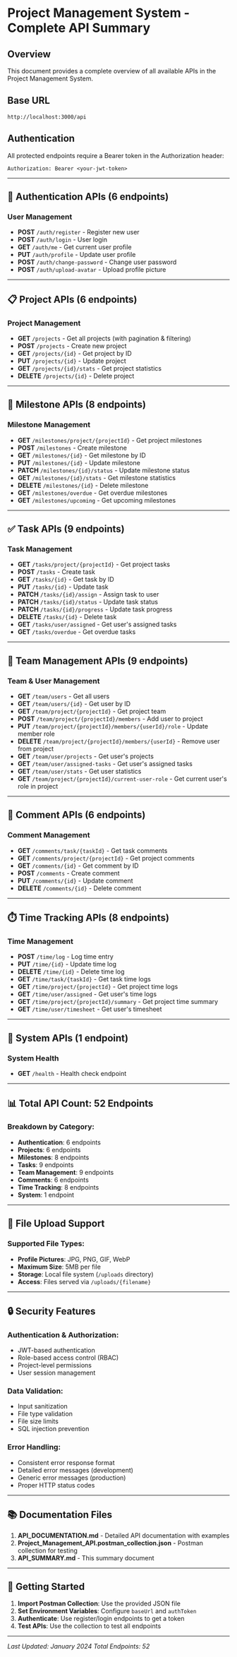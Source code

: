 # Project Management System - Complete API Summary

## Overview
This document provides a complete overview of all available APIs in the Project Management System.

## Base URL
```
http://localhost:3000/api
```

## Authentication
All protected endpoints require a Bearer token in the Authorization header:
```
Authorization: Bearer <your-jwt-token>
```

---

## 🔐 Authentication APIs (6 endpoints)

### User Management
- **POST** `/auth/register` - Register new user
- **POST** `/auth/login` - User login
- **GET** `/auth/me` - Get current user profile
- **PUT** `/auth/profile` - Update user profile
- **POST** `/auth/change-password` - Change user password
- **POST** `/auth/upload-avatar` - Upload profile picture

---

## 📋 Project APIs (6 endpoints)

### Project Management
- **GET** `/projects` - Get all projects (with pagination & filtering)
- **POST** `/projects` - Create new project
- **GET** `/projects/{id}` - Get project by ID
- **PUT** `/projects/{id}` - Update project
- **GET** `/projects/{id}/stats` - Get project statistics
- **DELETE** `/projects/{id}` - Delete project

---

## 🎯 Milestone APIs (8 endpoints)

### Milestone Management
- **GET** `/milestones/project/{projectId}` - Get project milestones
- **POST** `/milestones` - Create milestone
- **GET** `/milestones/{id}` - Get milestone by ID
- **PUT** `/milestones/{id}` - Update milestone
- **PATCH** `/milestones/{id}/status` - Update milestone status
- **GET** `/milestones/{id}/stats` - Get milestone statistics
- **DELETE** `/milestones/{id}` - Delete milestone
- **GET** `/milestones/overdue` - Get overdue milestones
- **GET** `/milestones/upcoming` - Get upcoming milestones

---

## ✅ Task APIs (9 endpoints)

### Task Management
- **GET** `/tasks/project/{projectId}` - Get project tasks
- **POST** `/tasks` - Create task
- **GET** `/tasks/{id}` - Get task by ID
- **PUT** `/tasks/{id}` - Update task
- **PATCH** `/tasks/{id}/assign` - Assign task to user
- **PATCH** `/tasks/{id}/status` - Update task status
- **PATCH** `/tasks/{id}/progress` - Update task progress
- **DELETE** `/tasks/{id}` - Delete task
- **GET** `/tasks/user/assigned` - Get user's assigned tasks
- **GET** `/tasks/overdue` - Get overdue tasks

---

## 👥 Team Management APIs (9 endpoints)

### Team & User Management
- **GET** `/team/users` - Get all users
- **GET** `/team/users/{id}` - Get user by ID
- **GET** `/team/project/{projectId}` - Get project team
- **POST** `/team/project/{projectId}/members` - Add user to project
- **PUT** `/team/project/{projectId}/members/{userId}/role` - Update member role
- **DELETE** `/team/project/{projectId}/members/{userId}` - Remove user from project
- **GET** `/team/user/projects` - Get user's projects
- **GET** `/team/user/assigned-tasks` - Get user's assigned tasks
- **GET** `/team/user/stats` - Get user statistics
- **GET** `/team/project/{projectId}/current-user-role` - Get current user's role in project

---

## 💬 Comment APIs (6 endpoints)

### Comment Management
- **GET** `/comments/task/{taskId}` - Get task comments
- **GET** `/comments/project/{projectId}` - Get project comments
- **GET** `/comments/{id}` - Get comment by ID
- **POST** `/comments` - Create comment
- **PUT** `/comments/{id}` - Update comment
- **DELETE** `/comments/{id}` - Delete comment

---

## ⏱️ Time Tracking APIs (8 endpoints)

### Time Management
- **POST** `/time/log` - Log time entry
- **PUT** `/time/{id}` - Update time log
- **DELETE** `/time/{id}` - Delete time log
- **GET** `/time/task/{taskId}` - Get task time logs
- **GET** `/time/project/{projectId}` - Get project time logs
- **GET** `/time/user/assigned` - Get user's time logs
- **GET** `/time/project/{projectId}/summary` - Get project time summary
- **GET** `/time/user/timesheet` - Get user's timesheet

---

## 🔧 System APIs (1 endpoint)

### System Health
- **GET** `/health` - Health check endpoint

---

## 📊 Total API Count: 52 Endpoints

### Breakdown by Category:
- **Authentication**: 6 endpoints
- **Projects**: 6 endpoints  
- **Milestones**: 8 endpoints
- **Tasks**: 9 endpoints
- **Team Management**: 9 endpoints
- **Comments**: 6 endpoints
- **Time Tracking**: 8 endpoints
- **System**: 1 endpoint

---

## 📁 File Upload Support

### Supported File Types:
- **Profile Pictures**: JPG, PNG, GIF, WebP
- **Maximum Size**: 5MB per file
- **Storage**: Local file system (`/uploads` directory)
- **Access**: Files served via `/uploads/{filename}`

---

## 🔒 Security Features

### Authentication & Authorization:
- JWT-based authentication
- Role-based access control (RBAC)
- Project-level permissions
- User session management

### Data Validation:
- Input sanitization
- File type validation
- File size limits
- SQL injection prevention

### Error Handling:
- Consistent error response format
- Detailed error messages (development)
- Generic error messages (production)
- Proper HTTP status codes

---

## 📚 Documentation Files

1. **API_DOCUMENTATION.md** - Detailed API documentation with examples
2. **Project_Management_API.postman_collection.json** - Postman collection for testing
3. **API_SUMMARY.md** - This summary document

---

## 🚀 Getting Started

1. **Import Postman Collection**: Use the provided JSON file
2. **Set Environment Variables**: Configure `baseUrl` and `authToken`
3. **Authenticate**: Use register/login endpoints to get a token
4. **Test APIs**: Use the collection to test all endpoints

---

*Last Updated: January 2024*
*Total Endpoints: 52* 